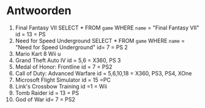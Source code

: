 # Antwoorden

1. Final Fantasy VII
   SELECT * FROM `game` WHERE `name` = "Final Fantasy VII"
   id = 13 = PS
2. Need for Speed Underground
   SELECT * FROM `game` WHERE `name` = "Need for Speed Underground"
   id= 7 = PS 2
3. Mario Kart 8
   Wii u
4. Grand Theft Auto IV
   id = 5,6 = X360, PS 3
5. Medal of Honor: Frontline
   id = 7 = PS2
6. Call of Duty: Advanced Warfare
   id = 5,6,10,18 = X360, PS3, PS4, XOne
7. Microsoft Flight Simulator
   id = 15 =PC
8. Link's Crossbow Training
   id =1 = Wii
9.  Tomb Raider
    id = 13 = PS
10. God of War
id= 7 = PS2